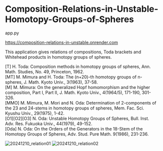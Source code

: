 # Composition-Relations-in-Unstable-Homotopy-Groups-of-Spheres
app.py

https://composition-relations-in-unstable.onrender.com

This application gives relations of compositions, Toda brackets and Whitehead products in homotopy groups of spheres.

[T] H. Toda: Composition methods in homotopy groups of spheres, Ann. Math.  Studies, No. 49, Princeton, 1962.  
[MT] M. Mimura and H. Toda: The (n+20)-th homotopy groups of n-spheres, J. Math. Kyoto Univ., 3(1963), 37-58.  
[M] M. Mimura: On the generalized Hopf homomorphism and the higher composition, Part I, Part II, J. Math. Kyoto Univ., 4(1964/5), 171-190, 301-326.  
[MMO]  M. Mimura, M. Mori and N. Oda: Determination of 2-components of the 23 and 24-stems in homotopy groups of spheres, Mem. Fac. Sci. Kyushu Univ., 29(1975), 1-42.  
[O1][O2][O3] N. Oda: Unstable Homotopy Groups of Spheres, Bull. Inst. Adv. Res. Fukuoka Univ., 44(1979), 49-152.  
[Oda] N. Oda: On the Orders of the Generators in the 18-Stem of the Homotopy Groups of Spheres, Adv. Stud. Pure Math. 9(1986), 231-236.  

![20241210_relation01](https://github.com/user-attachments/assets/4baa71e1-5937-431c-894b-7196b96ed72a)
![20241210_relation02](https://github.com/user-attachments/assets/e4428468-a95f-4bf9-8917-0d1e5a1508ab)

